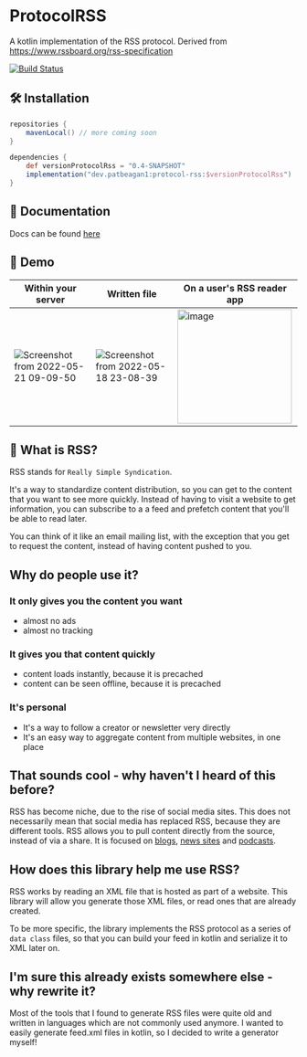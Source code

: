 # ProtocolRSS
A kotlin implementation of the RSS protocol. Derived from https://www.rssboard.org/rss-specification

[![Build Status](https://img.shields.io/endpoint.svg?url=https%3A%2F%2Factions-badge.atrox.dev%2Fpatbeagan1%2FProtocolRSS%2Fbadge%3Fref%3Ddevelop&style=plastic)](https://actions-badge.atrox.dev/patbeagan1/ProtocolRSS/goto?ref=develop)

## 🛠 Installation

```groovy
repositories {
    mavenLocal() // more coming soon
}

dependencies {
    def versionProtocolRss = "0.4-SNAPSHOT"
    implementation("dev.patbeagan1:protocol-rss:$versionProtocolRss")
}
```

## 📖 Documentation

Docs can be found [here](https://patbeagan1.github.io/ProtocolRSS/index.html)

## 🌈 Demo

|Within your server|Written file|On a user's RSS reader app|
|--|--|--|
|![Screenshot from 2022-05-21 09-09-50](https://user-images.githubusercontent.com/10187351/169655405-6ac3daeb-7145-47f1-9849-4de315bd08f5.png)|![Screenshot from 2022-05-18 23-08-39](https://user-images.githubusercontent.com/10187351/169202503-9d887b6f-eedd-44c4-9826-da479c542485.png)|<img alt="image" src="https://user-images.githubusercontent.com/10187351/169203679-d476fb41-5640-4683-ac18-31fa1a8aee9b.png" width="200px" />|

## 🤔 What is RSS? 

RSS stands for `Really Simple Syndication`. 

It's a way to standardize content distribution, so you can get to the content that you want to see more quickly. Instead of having to visit a website to get information, you can subscribe to a a feed and prefetch content that you'll be able to read later.

You can think of it like an email mailing list, with the exception that you get to request the content, instead of having content pushed to you.

## Why do people use it?

### It only gives you the content you want
- almost no ads
- almost no tracking

### It gives you that content quickly
- content loads instantly, because it is precached
- content can be seen offline, because it is precached

### It's personal
- It's a way to follow a creator or newsletter very directly
- It's an easy way to aggregate content from multiple websites, in one place 

## That sounds cool - why haven't I heard of this before?

RSS has become niche, due to the rise of social media sites. This does not necessarily mean that social media has replaced RSS, because they are different tools. RSS allows you to pull content directly from the source, instead of via a share. It is focused on [blogs](https://wordpress.com/support/feeds/), [news sites](https://blog.feedspot.com/world_news_rss_feeds/) and [podcasts](https://www.thepodcasthost.com/publishing/what-is-an-rss-feed-for-podcasting/). 

## How does this library help me use RSS?

RSS works by reading an XML file that is hosted as part of a website. This library will allow you generate those XML files, or read ones that are already created.

To be more specific, the library implements the RSS protocol as a series of `data class` files, so that you can build your feed in kotlin and serialize it to XML later on.

## I'm sure this already exists somewhere else - why rewrite it?

Most of the tools that I found to generate RSS files were quite old and written in languages which are not commonly used anymore. I wanted to easily generate feed.xml files in kotlin, so I decided to write a generator myself!
